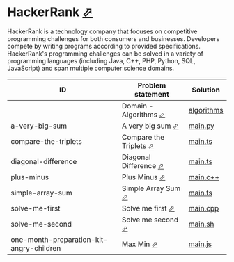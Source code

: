 # HackerRank [⬀](https://www.hackerrank.com/)


HackerRank is a technology company that focuses on competitive programming challenges for both consumers and businesses. Developers compete by writing programs according to provided specifications. HackerRank's programming challenges can be solved in a variety of programming languages (including Java, C++, PHP, Python, SQL, JavaScript) and span multiple computer science domains.

| ID                                       | Problem statement                                                                                   | Solution                                                    |
|------------------------------------------|-----------------------------------------------------------------------------------------------------|-------------------------------------------------------------|
|                                          | Domain - Algorithms [⬀](https://www.hackerrank.com/domains/algorithms/warmup)                       | [algorithms](algorithms/)                                   |
| a-very-big-sum                           | A very big sum [⬀](https://www.hackerrank.com/challenges/a-very-big-sum)                            | [main.py](algorithms/a-very-big-sum/main.py)                |
| compare-the-triplets                     | Compare the Triplets [⬀](https://www.hackerrank.com/challenges/compare-the-triplets)                | [main.ts](algorithms/compare-the-triplets/main.ts)          |
| diagonal-difference                      | Diagonal Difference [⬀](https://www.hackerrank.com/challenges/diagonal-difference)                  | [main.ts](algorithms/diagonal-difference/main.ts)           |
| plus-minus                               | Plus Minus [⬀](https://www.hackerrank.com/challenges/plus-minus)                                    | [main.c++](algorithms/plus-minus/main.c++)                  |
| simple-array-sum                         | Simple Array Sum [⬀](https://www.hackerrank.com/challenges/simple-array-sum)                        | [main.ts](algorithms/simple-array-sum/main.ts)              |
| solve-me-first                           | Solve me first [⬀](https://www.hackerrank.com/challenges/solve-me-first)                            | [main.cpp](algorithms/solve-me-first/main.cpp)              |
| solve-me-second                          | Solve me second [⬀](https://www.hackerrank.com/challenges/solve-me-second)                          | [main.sh](algorithms/solve-me-second/main.sh)               |
| one-month-preparation-kit-angry-children | Max Min [⬀](https://www.hackerrank.com/challenges/one-month-preparation-kit-angry-children/problem) | [main.js](one-month-preparation-kit-angry-children/main.js) |

